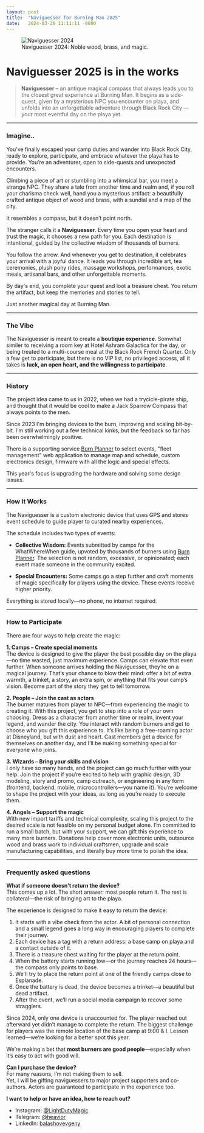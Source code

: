 ```yaml
---
layout: post
title:  "Naviguesser for Burning Man 2025"
date:   2024-03-26 11:11:11 -0800
---
```


<figure>
	<img src="{{ site.baseurl }}/assets/compass_2024.jpg" alt="Naviguesser 2024">
	<figcaption>
		Naviguesser 2024: Noble wood, brass, and magic.
	</figcaption>
</figure> 

# **Naviguesser 2025 is in the works**

> **Naviguesser** – an antique magical compass that always leads you to the closest great experience at Burning Man. It begins as a side-quest, given by a mysterious NPC you encounter on playa, and unfolds into an unforgettable adventure through Black Rock City — your most eventful day on the playa yet.

---
### **Imagine..**

You’ve finally escaped your camp duties and wander into Black Rock City, ready to explore, participate, and embrace whatever the playa has to provide. You’re an adventurer, open to side-quests and unexpected encounters.

Climbing a piece of art or stumbling into a whimsical bar, you meet a strange NPC. They share a tale from another time and realm and, if you roll your charisma check well, hand you a mysterious artifact: a beautifully crafted antique object of wood and brass, with a sundial and a map of the city.

It resembles a compass, but it doesn’t point north.

The stranger calls it a **Naviguesser**. Every time you open your heart and trust the magic, it chooses a new path for you. Each destination is intentional, guided by the collective wisdom of thousands of burners.

You follow the arrow. And whenever you get to destination, it celebrates your arrival with a joyful dance. It leads you through incredible art, tea ceremonies, plush pony rides, massage workshops, performances, exotic meals, artisanal bars, and other unforgettable moments.

By day's end, you complete your quest and loot a treasure chest. You return the artifact, but keep the memories and stories to tell.

Just another magical day at Burning Man.

---

### **The Vibe**

The Naviguesser is meant to create a **boutique experience**. Somwhat similer to receiving a room key at Hotel Ashram Galactica for the day, or being treated to a multi-course meal at the Black Rock French Quarter. Only a few get to participate, but there is no VIP list, no privileged access, all it takes is **luck, an open heart, and the willingness to participate**.

---

### **History**

The project idea came to us in 2022, when we had a trycicle-pirate ship, and thought that it would be cool to make a Jack Sparrow Compass that always points to the men.

Since 2023 I'm bringing devices to the burn, improving and scaling bit-by-bit. I’m still working out a few technical kinks, but the feedback so far has been overwhelmingly positive.

There is a supporting service [Burn Planner](https://burn-planner.web.app/) to select events, "fleet management" web application to manage map and schedule, custom electronics design, firmware with all the logic and special effects.

This year's focus is upgrading the hardware and solving some design issues.

---

### **How It Works**

The Naviguesser is a custom electronic device that uses GPS and stores event schedule to guide player to curated nearby experiences.

The schedule includes two types of events:

* **Collective Wisdom:** Events submitted by camps for the WhatWhereWhen guide, upvoted by thousands of burners using [Burn Planner](https://burn-planner.web.app/). The selection is not random, excessive, or opinionated; each event made someone in the community excited.

* **Special Encounters:** Some camps go a step further and craft moments of magic specifically for players using the device. These events receive higher priority.

Everything is stored locally—no phone, no internet required.

---

### **How to Participate**

There are four ways to help create the magic:

**1\. Camps – Create special moments**  
 The device is designed to give the player the best possible day on the playa—no time wasted, just maximum experience. Camps can elevate that even further. When someone arrives holding the Naviguesser, they’re on a magical journey. That’s your chance to blow their mind: offer a bit of extra warmth, a trinket, a story, an extra spin, or anything that fits your camp’s vision. Become part of the story they get to tell tomorrow.

**2\. People – Join the cast as actors**  
 The burner matures from player to NPC—from experiencing the magic to creating it. With this project, you get to step into a role of your own choosing. Dress as a character from another time or realm, invent your legend, and wander the city. You interact with random burners and get to choose who you gift this experience to. It’s like being a free-roaming actor at Disneyland, but with dust and heart. Cast members get a device for themselves on another day, and I’ll be making something special for everyone who joins.

**3\. Wizards – Bring your skills and vision**  
 I only have so many hands, and the project can go much further with your help. Join the project if you’re excited to help with graphic design, 3D modeling, story and promo, camp outreach, or engineering in any form (frontend, backend, mobile, microcontrollers—you name it). You’re welcome to shape the project with your ideas, as long as you’re ready to execute them.

**4\. Angels – Support the magic**  
 With new import tariffs and technical complexity, scaling this project to the desired scale is not feasible on my personal budget alone. I’m committed to run a small batch, but with your support, we can gift this experience to many more burners. Donations help cover more electronic units, outsource wood and brass work to individual craftsmen, upgrade and scale manufacturing capabilities, and literally buy more time to polish the idea.

---

### **Frequently asked questions**

**What if someone doesn’t return the device?**  
 This comes up a lot. The short answer: most people return it. The rest is collateral—the risk of bringing art to the playa.

The experience is designed to make it easy to return the device:

1. It starts with a vibe check from the actor. A bit of personal connection and a small legend goes a long way in encouraging players to complete their journey.  
2. Each device has a tag with a return address: a base camp on playa and a contact outside of it.  
3. There is a treasure chest waiting for the player at the return point.  
4. When the battery starts running low—or the journey reaches 24 hours—the compass only points to base.  
5. We'll try to place the return point at one of the friendly camps close to Esplanade.  
6. Once the battery is dead, the device becomes a trinket—a beautiful but dead artifact.  
7. After the event, we’ll run a social media campaign to recover some stragglers.

Since 2024, only one device is unaccounted for. The player reached out afterward yet didn’t manage to complete the return. The biggest challenge for players was the remote location of the base camp at 9:00 & I. Lesson learned—we’re looking for a better spot this year.

We’re making a bet that **most burners are good people**—especially when it’s easy to act with good will.

**Can I purchase the device?**  
For many reasons, I’m not making them to sell.   
Yet, I will be gifting naviguessers to major project supporters and co-authors. Actors are guaranteed to participate in the experience too.

**I want to help or have an idea, how to reach out?**

* Instagram: [@LightDutyMagic](https://www.instagram.com/lightdutymagic/)  
* Telegram: [@heavior](https://t.me/heavior)  
* LinkedIn: [balashovevgeny](https://www.linkedin.com/in/balashovevgeny/) 
